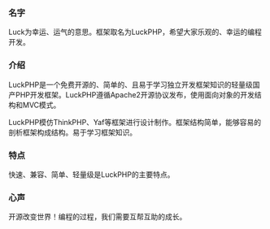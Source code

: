 ### 名字

Luck为幸运、运气的意思。框架取名为LuckPHP，希望大家乐观的、幸运的编程开发。

### 介绍

LuckPHP是一个免费开源的、简单的、且易于学习独立开发框架知识的轻量级国产PHP开发框架。LuckPHP遵循Apache2开源协议发布，使用面向对象的开发结构和MVC模式。

LuckPHP模仿ThinkPHP、Yaf等框架进行设计制作。框架结构简单，能够容易的剖析框架构成结构。易于学习框架知识。

### 特点

快速、兼容、简单、轻量级是LuckPHP的主要特点。

### 心声

开源改变世界！编程的过程，我们需要互帮互助的成长。
